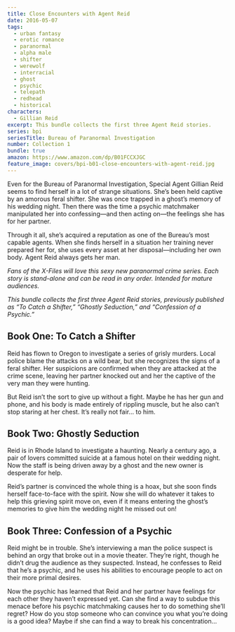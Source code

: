 ```yaml
---
title: Close Encounters with Agent Reid
date: 2016-05-07
tags:
  - urban fantasy
  - erotic romance
  - paranormal
  - alpha male
  - shifter
  - werewolf
  - interracial
  - ghost
  - psychic
  - telepath
  - redhead
  - historical
characters:
  - Gillian Reid
excerpt: This bundle collects the first three Agent Reid stories.
series: bpi
seriesTitle: Bureau of Paranormal Investigation
number: Collection 1
bundle: true
amazon: https://www.amazon.com/dp/B01FCCXJGC
feature_image: covers/bpi-b01-close-encounters-with-agent-reid.jpg
---
```


Even for the Bureau of Paranormal Investigation, Special Agent Gillian Reid seems to find herself in a lot of strange situations. She’s been held captive by an amorous feral shifter. She was once trapped in a ghost’s memory of his wedding night. Then there was the time a psychic matchmaker manipulated her into confessing—and then acting on—the feelings she has for her partner.

Through it all, she’s acquired a reputation as one of the Bureau’s most capable agents. When she finds herself in a situation her training never prepared her for, she uses every asset at her disposal—including her own body. Agent Reid always gets her man.

_Fans of the X-Files will love this sexy new paranormal crime series. Each story is stand-alone and can be read in any order. Intended for mature audiences._

_This bundle collects the first three Agent Reid stories, previously published as “To Catch a Shifter,” “Ghostly Seduction,” and “Confession of a Psychic.”_

## Book One: To Catch a Shifter

Reid has flown to Oregon to investigate a series of grisly murders. Local police blame the attacks on a wild bear, but she recognizes the signs of a feral shifter. Her suspicions are confirmed when they are attacked at the crime scene, leaving her partner knocked out and her the captive of the very man they were hunting.

But Reid isn’t the sort to give up without a fight. Maybe he has her gun and phone, and his body is made entirely of rippling muscle, but he also can’t stop staring at her chest. It’s really not fair… to him.

## Book Two: Ghostly Seduction

Reid is in Rhode Island to investigate a haunting. Nearly a century ago, a pair of lovers committed suicide at a famous hotel on their wedding night. Now the staff is being driven away by a ghost and the new owner is desperate for help.

Reid’s partner is convinced the whole thing is a hoax, but she soon finds herself face-to-face with the spirit. Now she will do whatever it takes to help this grieving spirit move on, even if it means entering the ghost’s memories to give him the wedding night he missed out on!

## Book Three: Confession of a Psychic

Reid might be in trouble. She’s interviewing a man the police suspect is behind an orgy that broke out in a movie theater. They’re right, though he didn’t drug the audience as they suspected. Instead, he confesses to Reid that he’s a psychic, and he uses his abilities to encourage people to act on their more primal desires.

Now the psychic has learned that Reid and her partner have feelings for each other they haven’t expressed yet. Can she find a way to subdue this menace before his psychic matchmaking causes her to do something she’ll regret? How do you stop someone who can convince you what you’re doing is a good idea? Maybe if she can find a way to break his concentration…

